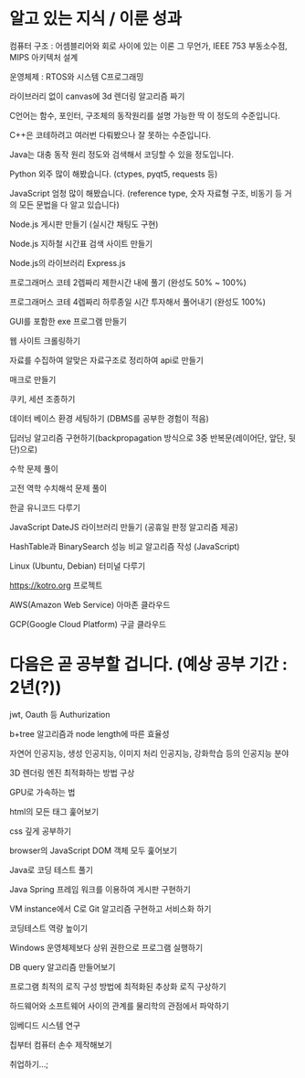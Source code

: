 # 알고 있는 지식 / 이룬 성과

컴퓨터 구조 : 어셈블리어와 회로 사이에 있는 이론 그 무언가, IEEE 753 부동소수점, MIPS 아키텍처 설계    

운영체제 : RTOS와 시스템 C프로그래밍    

라이브러리 없이 canvas에 3d 렌더링 알고리즘 짜기

C언어는 함수, 포인터, 구조체의 동작원리를 설명 가능한 딱 이 정도의 수준입니다.

C++은 코테하려고 여러번 다뤄봤으나 잘 못하는 수준입니다.

Java는 대충 동작 원리 정도와 검색해서 코딩할 수 있을 정도입니다.

Python 외주 많이 해봤습니다. (ctypes, pyqt5, requests 등)

JavaScript 엄청 많이 해봤습니다. (reference type, 숫자 자료형 구조, 비동기 등 거의 모든 문법을 다 알고 있습니다)

Node.js 게시판 만들기 (실시간 채팅도 구현)

Node.js 지하철 시간표 검색 사이트 만들기

Node.js의 라이브러리 Express.js

프로그래머스 코테 2렙짜리 제한시간 내에 풀기 (완성도 50% ~ 100%)

프로그래머스 코테 4렙짜리 하루종일 시간 투자해서 풀어내기 (완성도 100%)

GUI를 포함한 exe 프로그램 만들기

웹 사이트 크롤링하기

자료를 수집하여 알맞은 자료구조로 정리하여 api로 만들기

매크로 만들기

쿠키, 세션 조종하기

데이터 베이스 환경 세팅하기 (DBMS를 공부한 경험이 적음)

딥러닝 알고리즘 구현하기(backpropagation 방식으로 3중 반복문(레이어단, 앞단, 뒷단)으로)

수학 문제 풀이

고전 역학 수치해석 문제 풀이

한글 유니코드 다루기

JavaScript DateJS 라이브러리 만들기 (공휴일 판정 알고리즘 제공)

HashTable과 BinarySearch 성능 비교 알고리즘 작성 (JavaScript)

Linux (Ubuntu, Debian) 터미널 다루기

https://kotro.org 프로젝트

AWS(Amazon Web Service) 아마존 클라우드

GCP(Google Cloud Platform) 구글 클라우드    

    
               
# 다음은 곧 공부할 겁니다. (예상 공부 기간 : 2년(?))
   
jwt, Oauth 등 Authurization

b+tree 알고리즘과 node length에 따른 효율성

자연어 인공지능, 생성 인공지능, 이미지 처리 인공지능, 강화학습 등의 인공지능 분야

3D 렌더링 엔진 최적화하는 방법 구상

GPU로 가속하는 법

html의 모든 태그 훑어보기

css 깊게 공부하기

browser의 JavaScript DOM 객체 모두 훑어보기

Java로 코딩 테스트 풀기

Java Spring 프레임 워크를 이용하여 게시판 구현하기

VM instance에서 C로 Git 알고리즘 구현하고 서비스화 하기

코딩테스트 역량 높이기

Windows 운영체제보다 상위 권한으로 프로그램 실행하기

DB query 알고리즘 만들어보기

프로그램 최적의 로직 구성 방법에 최적화된 추상화 로직 구상하기

하드웨어와 소프트웨어 사이의 관계를 물리학의 관점에서 파악하기

임베디드 시스템 연구

칩부터 컴퓨터 손수 제작해보기

취업하기...;
